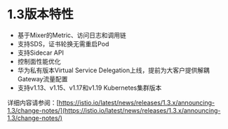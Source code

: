 # 1.3版本特性<a name="asm_01_0075"></a>

-   基于Mixer的Metric、访问日志和调用链
-   支持SDS，证书轮换无需重启Pod
-   支持Sidecar API
-   控制面性能优化
-   华为私有版本Virtual Service Delegation上线，提前为大客户提供解耦Gateway流量配置
-   支持v1.13、v1.15、v1.17和v1.19 Kubernetes集群版本

详细内容请参阅：[https://istio.io/latest/news/releases/1.3.x/announcing-1.3/change-notes/](https://istio.io/latest/news/releases/1.3.x/announcing-1.3/change-notes/)

